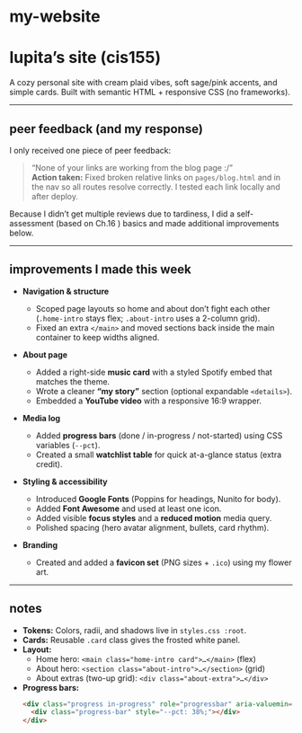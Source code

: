 # my-website
# lupita’s site (cis155)

A cozy personal site with cream plaid vibes, soft sage/pink accents, and simple cards. Built with semantic HTML + responsive CSS (no frameworks).

---

## peer feedback (and my response)

I only received one piece of peer feedback:

> “None of your links are working from the blog page :/”  
**Action taken:** Fixed broken relative links on `pages/blog.html` and in the nav so all routes resolve correctly. I tested each link locally and after deploy.

Because I didn’t get multiple reviews due to tardiness, I did a self-assessment (based on Ch.16 ) basics and made additional improvements below.

---

## improvements I made this week

- **Navigation & structure**
  - Scoped page layouts so home and about don’t fight each other (`.home-intro` stays flex; `.about-intro` uses a 2-column grid).
  - Fixed an extra `</main>` and moved sections back inside the main container to keep widths aligned.

- **About page**
  - Added a right-side **music card** with a styled Spotify embed that matches the theme.
  - Wrote a cleaner **“my story”** section (optional expandable `<details>`).
  - Embedded a **YouTube video** with a responsive 16:9 wrapper.

- **Media log**
  - Added **progress bars** (done / in-progress / not-started) using CSS variables (`--pct`).
  - Created a small **watchlist table** for quick at-a-glance status (extra credit).

- **Styling & accessibility**
  - Introduced **Google Fonts** (Poppins for headings, Nunito for body).
  - Added **Font Awesome** and used at least one icon.
  - Added visible **focus styles** and a **reduced motion** media query.
  - Polished spacing (hero avatar alignment, bullets, card rhythm).

- **Branding**
  - Created and added a **favicon set** (PNG sizes + `.ico`) using my flower art.

---

## notes

- **Tokens:** Colors, radii, and shadows live in `styles.css :root`.
- **Cards:** Reusable `.card` class gives the frosted white panel.
- **Layout:**  
  - Home hero: `<main class="home-intro card">…</main>` (flex)  
  - About hero: `<section class="about-intro">…</section>` (grid)  
  - About extras (two-up grid): `<div class="about-extra">…</div>`
- **Progress bars:**  
  ```html
  <div class="progress in-progress" role="progressbar" aria-valuemin="0" aria-valuemax="8" aria-valuenow="3">
    <div class="progress-bar" style="--pct: 38%;"></div>
  </div>
